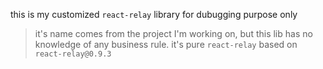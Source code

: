 this is my customized `react-relay` library for dubugging purpose only
>it's name comes from the project I'm working on, but this lib has no knowledge of any business rule. it's pure `react-relay` based on `react-relay@0.9.3`
